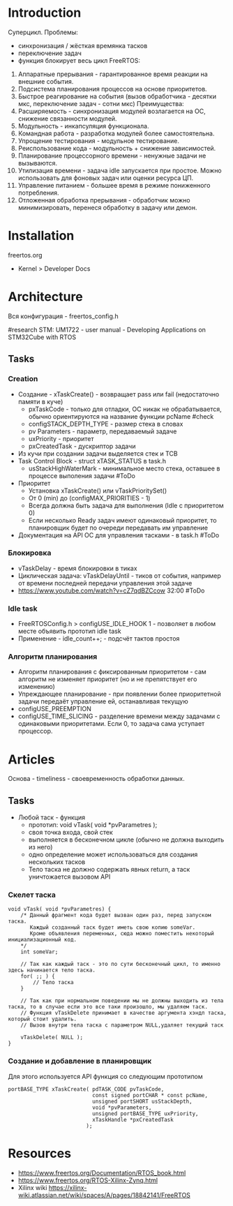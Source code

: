 # Introduction
Суперцикл. Проблемы:
* синхронизация / жёсткая времянка тасков
* переключение задач
* функция блокирует весь цикл
FreeRTOS:
1. Аппаратные прерывания - гарантированное время реакции на внешние события.
2. Подсистема планирования процессов на основе приоритетов.
3. Быстрое реагирование на события (вызов обработчика - десятки мкс, переключение задач - сотни мкс)
Преимущества:
1. Расширяемость - синхронизация модулей возлагается на ОС, снижение связанности модулей.
2. Модульность - инкапсуляция функционала.
3. Командная работа - разработка модулей более самостоятельна.
4. Упрощение тестирования - модульное тестирование.
5. Реиспользование кода - модульность + снижение зависимостей.
6. Планирование процессорного времени - ненужные задачи не вызываются.
7. Утилизация времени - задача idle запускается при простое. Можно использовать для фоновых задач или оценки ресурса ЦП.
8. Управление питанием - большее время в режиме пониженного потребления.
9. Отложенная обработка прерывания - обработчик можно минимизировать, перенеся обработку в задачу или демон.
# Installation
freertos.org
* Kernel > Developer Docs
# Architecture
Вся конфигурация - freertos_config.h

#research STM: UM1722 - user manual - Developing Applications on STM32Cube with RTOS
## Tasks
### Creation
* Создание - xTaskCreate() - возвращает pass или fail (недостаточно памяти в куче)
	* pxTaskCode - только для отладки, ОС никак не обрабатывается, обычно ориентируются на название функции pcName #check
	* configSTACK_DEPTH_TYPE - размер стека в словах
	* pv Parameters - параметр, передаваемый задаче
	* uxPriority - приоритет
	* pxCreatedTask - дускриптор задачи
* Из кучи при создании задачи выделяется стек и TCB
* Task Control Block - struct xTASK_STATUS в task.h
	* usStackHighWaterMark - минимальное место стека, оставшее в процессе выполения задачи #ToDo 
* Приоритет
	* Установка xTaskCreate() или vTaskPrioritySet()
	* От 0 (min) до (configMAX_PRIORITIES - 1)
	* Всегда должна быть задача для выполнения (Idle с приоритетом 0)
	* Если несколько Ready задач имеют одинаковый приоритет, то планировщик будет по очереди передавать им управление
* Документация на API ОС для управления тасками - в task.h #ToDo 
### Блокировка
* vTaskDelay - время блокировки в тиках
* Циклическая задача: vTaskDelayUntil - тиков от события, например от времени последней передачи управления этой задаче
* https://www.youtube.com/watch?v=cZ7qdBZCcow 32:00 #ToDo 
### Idle task
* FreeRTOSConfig.h > configUSE_IDLE_HOOK 1 - позволяет в любом месте объявить прототип idle task
* Применение - idle_count++; - подсчёт тактов простоя
### Алгоритм планирования
* Алгоритм планирования с фиксированным приоритетом - сам алгоритм не изменяет приоритет (но и не препятствует его изменению)
* Упреждающее планирование - при появлении более приоритетной задачи передаёт управление ей, останавливая текущую
* configUSE_PREEMPTION
* configUSE_TIME_SLICING - разделение времени между задачами с одинаковыми приоритетами. Если 0, то задача сама уступает процессор.

# Articles
Основа - timeliness - своевременность обработки данных.
## Tasks
* Любой таск - функция
	* прототип: void vTask( void *pvParametres );
	* своя точка входа, свой стек
	* выполняется в бесконечном цикле (обычно не должна выходить из него)
	* одно определение может использоваться для создания нескольких тасков
	* Тело таска не должно содержать явных return, а таск уничтожается вызовом API
### Скелет таска
```
void vTask( void *pvParametres) {
    /* Данный фрагмент кода будет вызван один раз, перед запуском таска.
       Каждый созданный таск будет иметь свою копию someVar.
       Кроме объявления переменных, сюда можно поместить некоторый инициализационный код.    
    */
    int someVar;

    // Так как каждый таск - это по сути бесконечный цикл, то именно здесь начинается тело таска.
    for( ;; ) {
        // Тело таска
    }
    
    // Так как при нормальном поведении мы не должны выходить из тела таска, то в случае если это все таки произошло, мы удаляем таск.
    // Функция vTaskDelete принимает в качестве аргумента хэндл таска, который стоит удалить.
    // Вызов внутри тела таска с параметром NULL,удаляет текущий таск
    
    vTaskDelete( NULL );
}
```
### Создание и добавление в планировщик
Для этого используется API функция со следующим прототипом
```
portBASE_TYPE xTaskCreate( pdTASK_CODE pvTaskCode,  
                           const signed portCHAR * const pcName,  
                           unsigned portSHORT usStackDepth,  
                           void *pvParameters,  
                           unsigned portBASE_TYPE uxPriority,  
                           xTaskHandle *pxCreatedTask  
                         );
```
# Resources

* https://www.freertos.org/Documentation/RTOS_book.html
* https://www.freertos.org/RTOS-Xilinx-Zynq.html
* Xilinx wiki https://xilinx-wiki.atlassian.net/wiki/spaces/A/pages/18842141/FreeRTOS